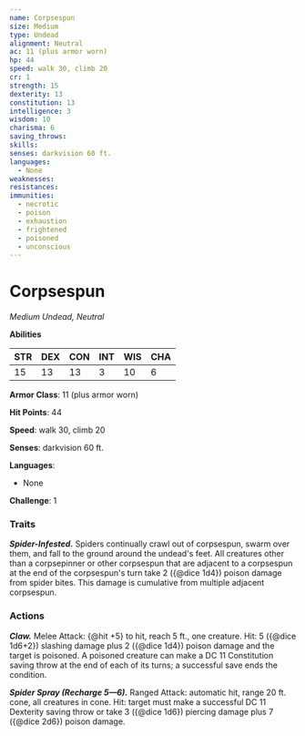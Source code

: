 ```yaml
---
name: Corpsespun
size: Medium
type: Undead
alignment: Neutral
ac: 11 (plus armor worn)
hp: 44
speed: walk 30, climb 20
cr: 1
strength: 15
dexterity: 13
constitution: 13
intelligence: 3
wisdom: 10
charisma: 6
saving_throws:
skills:
senses: darkvision 60 ft.
languages:
  - None
weaknesses:
resistances:
immunities:
  - necrotic
  - poison
  - exhaustion
  - frightened
  - poisoned
  - unconscious
---
```


# Corpsespun

*Medium Undead, Neutral*

**Abilities**

| STR | DEX | CON | INT | WIS | CHA |
| --- | --- | --- | --- | --- | --- |
| 15 | 13 | 13 | 3 | 10 | 6 |

**Armor Class**: 11 (plus armor worn)

**Hit Points**: 44

**Speed**: walk 30, climb 20

**Senses**: darkvision 60 ft.

**Languages**:
  - None

**Challenge**: 1

### Traits
***Spider-Infested.*** Spiders continually crawl out of corpsespun, swarm over them, and fall to the ground around the undead's feet. All creatures other than a corpsepinner or other corpsespun that are adjacent to a corpsespun at the end of the corpsespun's turn take 2 ({@dice 1d4}) poison damage from spider bites. This damage is cumulative from multiple adjacent corpsespun.

### Actions
***Claw.*** Melee Attack: {@hit +5} to hit, reach 5 ft., one creature. Hit: 5 ({@dice 1d6+2}) slashing damage plus 2 ({@dice 1d4}) poison damage and the target is poisoned. A poisoned creature can make a DC 11 Constitution saving throw at the end of each of its turns; a successful save ends the condition.

***Spider Spray (Recharge 5—6).*** Ranged Attack: automatic hit, range 20 ft. cone, all creatures in cone. Hit: target must make a successful DC 11 Dexterity saving throw or take 3 ({@dice 1d6}) piercing damage plus 7 ({@dice 2d6}) poison damage.

